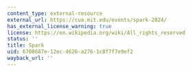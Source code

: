 ```yaml
---
content_type: external-resource
external_url: https://cua.mit.edu/events/spark-2024/
has_external_license_warning: true
license: https://en.wikipedia.org/wiki/All_rights_reserved
status: ''
title: Spark
uid: 6708687e-12ec-4626-a276-1c8f7f7e9ef2
wayback_url: ''
---
```

